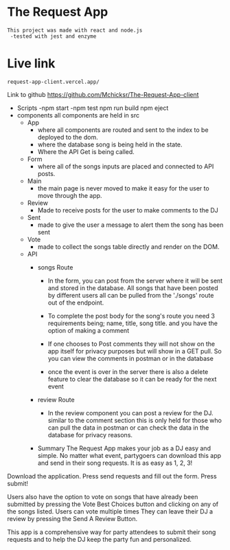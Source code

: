 # The Request App
    This project was made with react and node.js
     -tested with jest and enzyme
# Live link
    request-app-client.vercel.app/
Link to github
    https://github.com/Mchicksr/The-Request-App-client
- Scripts
    -npm start
    -npm test
    npm run build
    npm eject
- components
all components are held in src
    - App
        - where all components are routed and sent to the index to be deployed to the dom.
        - where the database song is being held in the state.
        - Where the API Get is being called.
    - Form
        - where all of the songs inputs are placed and
        connected to API posts.
    - Main
        - the main page is never moved to make it easy for the user to move through the app.
    - Review 
        - Made to receive posts for the user to make comments to the DJ
    - Sent
        - made to give the user a message to alert them the song has been sent
    - Vote
        - made to collect the songs table directly and render on the DOM.
    - API
        - songs Route
            - In the form, you can post from the server where it will be sent and stored in the database. All songs that have been posted by different users all can be pulled from the './songs' route out of the endpoint.

            - To complete the post body for the song's route you need 3 requirements being; name, title, song title. and you have the option of making a comment

            - If one chooses to Post comments they will not show on the app itself for privacy purposes but will show in a GET pull. So you can view the comments in postman or in the database

            - once the event is over in the server there is also a delete feature to clear the database so it can be ready for the next event

        - review Route
            - In the review component you can post a review for the DJ. similar to the comment section this is only held for those who can pull the data in postman or can check the data in the database for privacy reasons.

        - Summary
           The Request App makes your job as a DJ easy and simple. No matter what event, partygoers can download this app and send in their song requests. It is as easy as 1, 2, 3!

Download the application.
Press send requests and fill out the form.
Press submit!

Users also have the option to vote on songs that have already been submitted by pressing the Vote Best Choices button and clicking on any of the songs listed. Users can vote multiple times They can leave their DJ a review by pressing the Send A Review Button.

This app is a comprehensive way for party attendees to submit their song requests and to help the DJ keep the party fun and personalized. 
